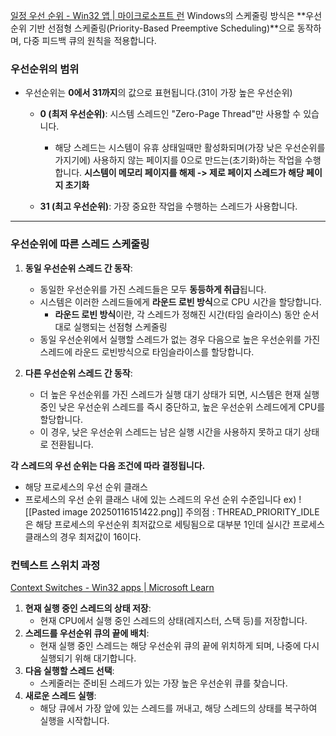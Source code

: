 [일정 우선 순위 - Win32 앱 | 마이크로소프트 런](https://learn.microsoft.com/en-us/windows/win32/procthread/scheduling-priorities)
Windows의 스케줄링 방식은 **우선순위 기반 선점형 스케줄링(Priority-Based Preemptive Scheduling)**으로 동작하며, 다중 피드백 큐의 원칙을 적용합니다.
### **우선순위의 범위**

- 우선순위는 **0에서 31까지**의 값으로 표현됩니다.(31이 가장 높은 우선순위)
    - **0 (최저 우선순위)**: 시스템 스레드인 "Zero-Page Thread"만 사용할 수 있습니다.
        - 해당 스레드는 시스템이 유휴 상태일때만 활성화되며(가장 낮은 우선순위를 가지기에) 사용하지 않는 페이지를 0으로 만드는(초기화)하는 작업을 수행합니다.
         **시스템이 메모리 페이지를 해제 -> 제로 페이지 스레드가 해당 페이지 초기화**


    - **31 (최고 우선순위)**: 가장 중요한 작업을 수행하는 스레드가 사용합니다.

---

### **우선순위에 따른 스레드 스케줄링**

1. **동일 우선순위 스레드 간 동작**:
    
    - 동일한 우선순위를 가진 스레드들은 모두 **동등하게 취급**됩니다.
    - 시스템은 이러한 스레드들에게 **라운드 로빈 방식**으로 CPU 시간을 할당합니다.
        - **라운드 로빈 방식**이란, 각 스레드가 정해진 시간(타임 슬라이스) 동안 순서대로 실행되는 선점형 스케줄링
    - 동일 우선순위에서 실행할 스레드가 없는 경우 다음으로 높은 우선순위를 가진 스레드에 라운드 로빈방식으로 타임슬라이스를 할당합니다. 

1. **다른 우선순위 스레드 간 동작**:
    
    - 더 높은 우선순위를 가진 스레드가 실행 대기 상태가 되면, 시스템은 현재 실행 중인 낮은 우선순위 스레드를 즉시 중단하고, 높은 우선순위 스레드에게 CPU를 할당합니다.
    - 이 경우, 낮은 우선순위 스레드는 남은 실행 시간을 사용하지 못하고 대기 상태로 전환됩니다.

**각 스레드의 우선 순위는 다음 조건에 따라 결정됩니다.**

- 해당 프로세스의 우선 순위 클래스
- 프로세스의 우선 순위 클래스 내에 있는 스레드의 우선 순위 수준입니다
ex)
![[Pasted image 20250116151422.png]]
주의점 : THREAD_PRIORITY_IDLE은 해당 프로세스의 우선순위 최저값으로 세팅됨으로 대부분 1인데 실시간 프로세스 클래스의 경우 최저값이 16이다.


### **컨텍스트 스위치 과정**
[Context Switches - Win32 apps | Microsoft Learn](https://learn.microsoft.com/en-us/windows/win32/procthread/context-switches)

1. **현재 실행 중인 스레드의 상태 저장**:
    - 현재 CPU에서 실행 중인 스레드의 상태(레지스터, 스택 등)를 저장합니다.
2. **스레드를 우선순위 큐의 끝에 배치**:
    - 현재 실행 중인 스레드는 해당 우선순위 큐의 끝에 위치하게 되며, 나중에 다시 실행되기 위해 대기합니다.
3. **다음 실행할 스레드 선택**:
    - 스케줄러는 준비된 스레드가 있는 가장 높은 우선순위 큐를 찾습니다.
4. **새로운 스레드 실행**:
    - 해당 큐에서 가장 앞에 있는 스레드를 꺼내고, 해당 스레드의 상태를 복구하여 실행을 시작합니다.